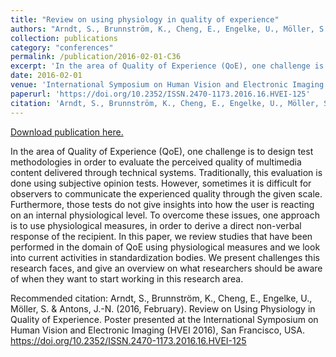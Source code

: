 ```yaml
---
title: "Review on using physiology in quality of experience"
authors: "Arndt, S., Brunnström, K., Cheng, E., Engelke, U., Möller, S. & Antons, J.-N. "
collection: publications
category: "conferences"
permalink: /publication/2016-02-01-C36
excerpt: 'In the area of Quality of Experience (QoE), one challenge is to design test methodologies in order to evaluate the perceived quality of multimedia content delivered through technical systems. Traditionally, this evaluation is done using subjective opinion tests. However, sometimes it is difficult for observers to communicate the experienced quality through the given scale. Furthermore, those tests do not give insights into how the user is reacting on an internal physiological level. To overcome these issues, one approach is to use physiological measures, in order to derive a direct non-verbal response of the recipient. In this paper, we review studies that have been performed in the domain of QoE using physiological measures and we look into current activities in standardization bodies. We present challenges this research faces, and give an overview on what researchers should be aware of when they want to start working in this research area.'
date: 2016-02-01
venue: 'International Symposium on Human Vision and Electronic Imaging (HVEI 2016)'
paperurl: 'https://doi.org/10.2352/ISSN.2470-1173.2016.16.HVEI-125'
citation: 'Arndt, S., Brunnström, K., Cheng, E., Engelke, U., Möller, S. &amp; Antons, J.-N. (2016, February). Review on Using Physiology in Quality of Experience. Poster presented at the International Symposium on Human Vision and Electronic Imaging (HVEI 2016), San Francisco, USA. https://doi.org/10.2352/ISSN.2470-1173.2016.16.HVEI-125'
---
```


<a href='https://doi.org/10.2352/ISSN.2470-1173.2016.16.HVEI-125'>Download publication here.</a>

In the area of Quality of Experience (QoE), one challenge is to design test methodologies in order to evaluate the perceived quality of multimedia content delivered through technical systems. Traditionally, this evaluation is done using subjective opinion tests. However, sometimes it is difficult for observers to communicate the experienced quality through the given scale. Furthermore, those tests do not give insights into how the user is reacting on an internal physiological level. To overcome these issues, one approach is to use physiological measures, in order to derive a direct non-verbal response of the recipient. In this paper, we review studies that have been performed in the domain of QoE using physiological measures and we look into current activities in standardization bodies. We present challenges this research faces, and give an overview on what researchers should be aware of when they want to start working in this research area.

Recommended citation: Arndt, S., Brunnström, K., Cheng, E., Engelke, U., Möller, S. & Antons, J.-N. (2016, February). Review on Using Physiology in Quality of Experience. Poster presented at the International Symposium on Human Vision and Electronic Imaging (HVEI 2016), San Francisco, USA. https://doi.org/10.2352/ISSN.2470-1173.2016.16.HVEI-125